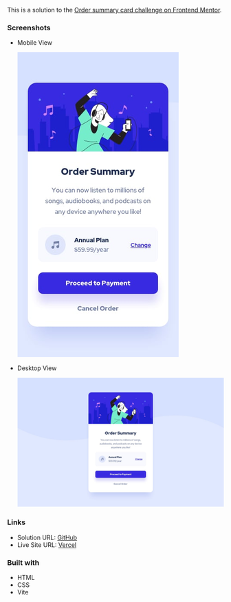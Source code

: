 This is a solution to the [Order summary card challenge on Frontend Mentor](https://www.frontendmentor.io/challenges/order-summary-component-QlPmajDUj).

### Screenshots

- Mobile View

  ![Mobile View](./images/mobile-design.jpg)

- Desktop View

  ![Desktop View](./images/desktop-design.jpg)

### Links

- Solution URL: [GitHub](https://github.com/asdiAdi/order-summary-component)
- Live Site URL: [Vercel](https://fem-order-summary-component-mu.vercel.app/)

### Built with

- HTML
- CSS
- Vite
